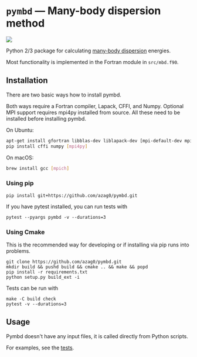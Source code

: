 # `pymbd` — Many-body dispersion method

[![](https://travis-ci.org/azag0/pymbd.svg?branch=master)](https://travis-ci.org/azag0/pymbd)

Python 2/3 package for calculating [many-body dispersion](http://dx.doi.org/10.1063/1.4865104) energies.

Most functionality is implemented in the Fortran module in `src/mbd.f90`.

## Installation

There are two basic ways how to install pymbd.

Both ways require a Fortran compiler, Lapack, CFFI, and Numpy. Optional MPI support requires mpi4py installed from source. All these need to be installed before installing pymbd.

On Ubuntu:

```bash
apt-get install gfortran libblas-dev liblapack-dev [mpi-default-dev mpi-default-bin]
pip install cffi numpy [mpi4py]
```

On macOS:

```bash
brew install gcc [mpich]
```

### Using pip

```
pip install git+https://github.com/azag0/pymbd.git
```

If you have pytest installed, you can run tests with

```
pytest --pyargs pymbd -v --durations=3
```

### Using Cmake

This is the recommended way for developing or if installing via pip runs into problems.

```
git clone https://github.com/azag0/pymbd.git
mkdir build && pushd build && cmake .. && make && popd
pip install -r requirements.txt
python setup.py build_ext -i
```

Tests can be run with

```
make -C build check
pytest -v --durations=3
```

## Usage

Pymbd doesn't have any input files, it is called directly from Python scripts. 

For examples, see the [tests](https://github.com/azag0/pymbd/blob/master/pymbd/test_pymbd.py).
